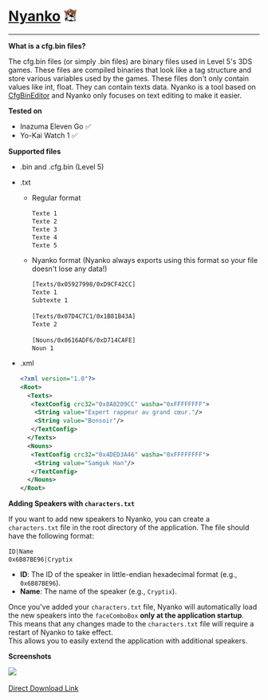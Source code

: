 # [Nyanko](https://github.com/Tiniifan/Nyanko/releases/latest) <img src="https://github.com/Tiniifan/Nyanko/blob/main/Nyanko/Icon/Icon.png" alt="Logo" width="5%">

---

**What is a cfg.bin files?**

The cfg.bin files (or simply .bin files) are binary files used in Level 5's 3DS games.
These files are compiled binaries that look like a tag structure and store various variables used by the games.
These files don't only contain values like int, float. They can contain texts data.
Nyanko is a tool based on [CfgBinEditor](https://github.com/Tiniifan/CfgBinEditor) and Nyanko only focuses on text editing to make it easier.

**Tested on**

* Inazuma Eleven Go ✅
* Yo-Kai Watch 1 ✅

**Supported files**

* .bin and .cfg.bin (Level 5)
* .txt

  * Regular format

    ```
    Texte 1
    Texte 2
    Texte 3
    Texte 4
    Texte 5
    ```
  * Nyanko format (Nyanko always exports using this format so your file doesn't lose any data!)

    ```
    [Texts/0x05927998/0xD9CF42CC] 
    Texte 1
    Subtexte 1

    [Texts/0x07D4C7C1/0x1B81B43A] 
    Texte 2

    [Nouns/0x0616ADF6/0xD714CAFE] 
    Noun 1
    ```
* .xml

  ```xml
  <?xml version="1.0"?>
  <Root>
  	<Texts>
  	 <TextConfig crc32="0x8A8209CC" washa="0xFFFFFFFF">
  	  <String value="Expert rappeur au grand cœur."/>
  	  <String value="Bonsoir"/>
  	 </TextConfig>
  	</Texts>
  	<Nouns>
  	 <TextConfig crc32="0x4DED3A46" washa="0xFFFFFFFF">
  	  <String value="Samguk Han"/>
  	 </TextConfig>
  	</Nouns>
  </Root>
  ```

**Adding Speakers with `characters.txt`**

If you want to add new speakers to Nyanko, you can create a `characters.txt` file in the root directory of the application. The file should have the following format:

```
ID|Name
0x6B87BE96|Cryptix
```

* **ID**: The ID of the speaker in little-endian hexadecimal format (e.g., `0x6B87BE96`).
* **Name**: The name of the speaker (e.g., `Cryptix`).

Once you've added your `characters.txt` file, Nyanko will automatically load the new speakers into the `faceComboBox` **only at the application startup**.  
This means that any changes made to the `characters.txt` file will require a restart of Nyanko to take effect.  
This allows you to easily extend the application with additional speakers.

**Screenshots**

![](https://i.imgur.com/y7RoWB6.png)

[Direct Download Link](https://github.com/Tiniifan/Nyanko/releases/latest/download/Nyanko.exe)
